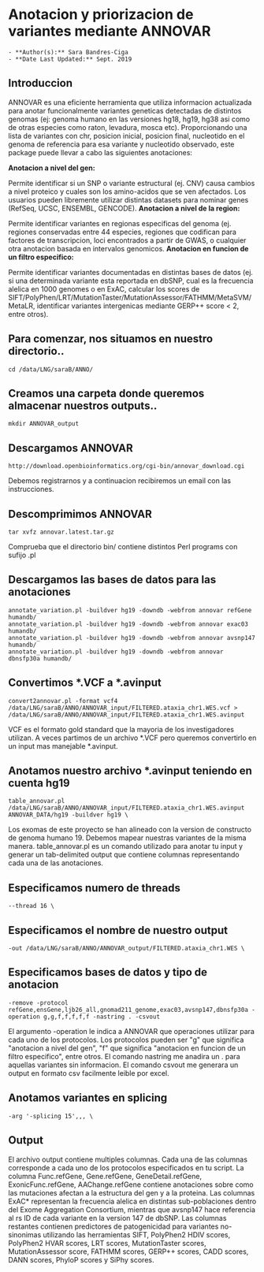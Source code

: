 # Anotacion y priorizacion de variantes mediante ANNOVAR 
	- **Author(s):** Sara Bandres-Ciga
	- **Date Last Updated:** Sept. 2019
	
## Introduccion

ANNOVAR es una eficiente herramienta que utiliza informacion actualizada para anotar funcionalmente variantes geneticas detectadas de distintos genomas (ej: genoma humano en las versiones hg18, hg19, hg38 asi como de otras especies como raton, levadura, mosca etc). 
Proporcionando una lista de variantes con chr, posicion inicial, posicion final, nucleotido en el genoma de referencia para esa variante y nucleotido observado, este package puede llevar a cabo las siguientes anotaciones:

**Anotacion a nivel del gen:** 

Permite identificar si un SNP o variante estructural (ej. CNV) causa cambios a nivel proteico y cuales son los amino-acidos que se ven afectados. Los usuarios pueden libremente utilizar distintas datasets para nominar genes (RefSeq, UCSC, ENSEMBL, GENCODE).
**Anotacion a nivel de la region:**

Permite identificar variantes en regionas especificas del genoma (ej. regiones conservadas entre 44 especies, regiones que codifican para factores de transcripcion, loci encontrados a partir de GWAS, o cualquier otra anotacion basada en intervalos genomicos.
**Anotacion en funcion de un filtro especifico:**

Permite identificar variantes documentadas en distintas bases de datos (ej. si una determinada variante esta reportada en dbSNP, cual es la frecuencia alelica en 1000 genomes o en ExAC, calcular los scores de SIFT/PolyPhen/LRT/MutationTaster/MutationAssessor/FATHMM/MetaSVM/MetaLR, identificar variantes intergenicas mediante GERP++ score < 2, entre otros).

## Para comenzar, nos situamos en nuestro directorio..

```
cd /data/LNG/saraB/ANNO/
```

## Creamos una carpeta donde queremos almacenar nuestros outputs..

```
mkdir ANNOVAR_output
```
## Descargamos ANNOVAR

```
http://download.openbioinformatics.org/cgi-bin/annovar_download.cgi
```
Debemos registrarnos y a continuacion recibiremos un email con las instrucciones.

## Descomprimimos ANNOVAR
```
tar xvfz annovar.latest.tar.gz
```
Comprueba que el directorio bin/ contiene distintos Perl programs con sufijo .pl

## Descargamos las bases de datos para las anotaciones
```
annotate_variation.pl -buildver hg19 -downdb -webfrom annovar refGene humandb/
annotate_variation.pl -buildver hg19 -downdb -webfrom annovar exac03 humandb/ 
annotate_variation.pl -buildver hg19 -downdb -webfrom annovar avsnp147 humandb/ 
annotate_variation.pl -buildver hg19 -downdb -webfrom annovar dbnsfp30a humandb/
```
## Convertimos *.VCF a *.avinput
```
convert2annovar.pl -format vcf4 /data/LNG/saraB/ANNO/ANNOVAR_input/FILTERED.ataxia_chr1.WES.vcf > /data/LNG/saraB/ANNO/ANNOVAR_input/FILTERED.ataxia_chr1.WES.avinput
```
VCF es el formato gold standard que la mayoria de los investigadores utilizan. A veces partimos de un archivo *.VCF pero queremos convertirlo en un input mas manejable *.avinput.

## Anotamos nuestro archivo *.avinput teniendo en cuenta hg19
```
table_annovar.pl /data/LNG/saraB/ANNO/ANNOVAR_input/FILTERED.ataxia_chr1.WES.avinput ANNOVAR_DATA/hg19 -buildver hg19 \
```
Los exomas de este proyecto se han alineado con la version de constructo de genoma humano 19. 
Debemos mapear nuestras variantes de la misma manera.
table_annovar.pl es un comando utilizado para anotar tu input y generar un tab-delimited output que contiene columnas representando cada una de las anotaciones.

## Especificamos numero de threads
```
--thread 16 \
```

## Especificamos el nombre de nuestro output
```
-out /data/LNG/saraB/ANNO/ANNOVAR_output/FILTERED.ataxia_chr1.WES \
```
## Especificamos bases de datos y tipo de anotacion
```
-remove -protocol refGene,ensGene,ljb26_all,gnomad211_genome,exac03,avsnp147,dbnsfp30a -operation g,g,f,f,f,f,f -nastring . -csvout
```
El argumento -operation le indica a ANNOVAR que operaciones utilizar para cada uno de los protocolos.
Los protocolos pueden ser "g" que significa "anotacion a nivel del gen", "f" que significa "anotacion en funcion de un filtro especifico", entre otros.
El comando nastring me anadira un . para aquellas variantes sin informacion.
El comando csvout me generara un output en formato csv facilmente leible por excel.

## Anotamos variantes en splicing
```
-arg '-splicing 15',,, \
```
## Output
El archivo output contiene multiples columnas. 
Cada una de las columnas corresponde a cada uno de los protocolos especificados en tu script.
La columna Func.refGene, Gene.refGene, GeneDetail.refGene, ExonicFunc.refGene, AAChange.refGene contiene anotaciones sobre como las mutaciones afectan a la estructura del gen y a la proteina. 
Las columnas ExAC* representan la frecuencia alelica en distintas sub-poblaciones dentro del Exome Aggregation Consortium, mientras que avsnp147 hace referencia al rs ID de cada variante en la version 147 de dbSNP.
Las columnas restantes contienen predictores de patogenicidad para variantes no-sinonimas utilizando las herramientas SIFT, PolyPhen2 HDIV scores, PolyPhen2 HVAR scores, LRT scores, MutationTaster scores, MutationAssessor score, FATHMM scores, GERP++ scores, CADD scores, DANN scores, PhyloP scores y SiPhy scores.
